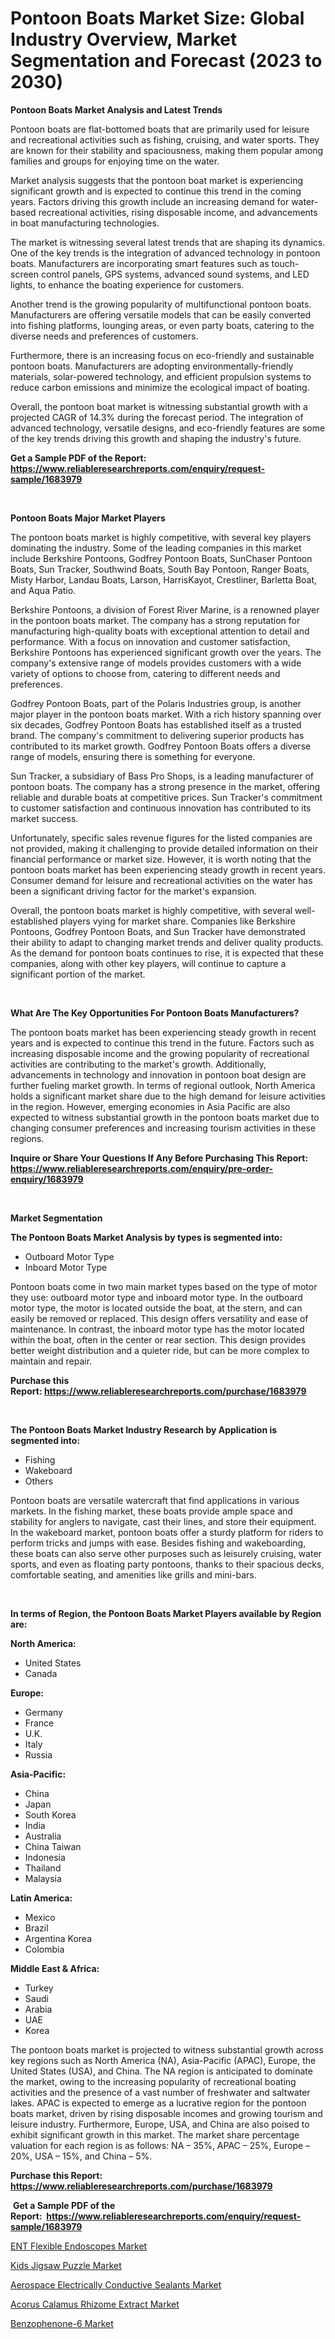 <p><h1>Pontoon Boats Market Size: Global Industry Overview, Market Segmentation and Forecast (2023 to 2030)</h1></p><p><strong>Pontoon Boats Market Analysis and Latest Trends</strong></p>
<p><p>Pontoon boats are flat-bottomed boats that are primarily used for leisure and recreational activities such as fishing, cruising, and water sports. They are known for their stability and spaciousness, making them popular among families and groups for enjoying time on the water.</p><p>Market analysis suggests that the pontoon boat market is experiencing significant growth and is expected to continue this trend in the coming years. Factors driving this growth include an increasing demand for water-based recreational activities, rising disposable income, and advancements in boat manufacturing technologies.</p><p>The market is witnessing several latest trends that are shaping its dynamics. One of the key trends is the integration of advanced technology in pontoon boats. Manufacturers are incorporating smart features such as touch-screen control panels, GPS systems, advanced sound systems, and LED lights, to enhance the boating experience for customers.</p><p>Another trend is the growing popularity of multifunctional pontoon boats. Manufacturers are offering versatile models that can be easily converted into fishing platforms, lounging areas, or even party boats, catering to the diverse needs and preferences of customers.</p><p>Furthermore, there is an increasing focus on eco-friendly and sustainable pontoon boats. Manufacturers are adopting environmentally-friendly materials, solar-powered technology, and efficient propulsion systems to reduce carbon emissions and minimize the ecological impact of boating.</p><p>Overall, the pontoon boat market is witnessing substantial growth with a projected CAGR of 14.3% during the forecast period. The integration of advanced technology, versatile designs, and eco-friendly features are some of the key trends driving this growth and shaping the industry's future.</p></p>
<p><strong>Get a Sample PDF of the Report:&nbsp; <a href="https://www.reliableresearchreports.com/enquiry/request-sample/1683979">https://www.reliableresearchreports.com/enquiry/request-sample/1683979</a></strong></p>
<p>&nbsp;</p>
<p><strong>Pontoon Boats Major Market Players</strong></p>
<p><p>The pontoon boats market is highly competitive, with several key players dominating the industry. Some of the leading companies in this market include Berkshire Pontoons, Godfrey Pontoon Boats, SunChaser Pontoon Boats, Sun Tracker, Southwind Boats, South Bay Pontoon, Ranger Boats, Misty Harbor, Landau Boats, Larson, HarrisKayot, Crestliner, Barletta Boat, and Aqua Patio.</p><p>Berkshire Pontoons, a division of Forest River Marine, is a renowned player in the pontoon boats market. The company has a strong reputation for manufacturing high-quality boats with exceptional attention to detail and performance. With a focus on innovation and customer satisfaction, Berkshire Pontoons has experienced significant growth over the years. The company's extensive range of models provides customers with a wide variety of options to choose from, catering to different needs and preferences.</p><p>Godfrey Pontoon Boats, part of the Polaris Industries group, is another major player in the pontoon boats market. With a rich history spanning over six decades, Godfrey Pontoon Boats has established itself as a trusted brand. The company's commitment to delivering superior products has contributed to its market growth. Godfrey Pontoon Boats offers a diverse range of models, ensuring there is something for everyone.</p><p>Sun Tracker, a subsidiary of Bass Pro Shops, is a leading manufacturer of pontoon boats. The company has a strong presence in the market, offering reliable and durable boats at competitive prices. Sun Tracker's commitment to customer satisfaction and continuous innovation has contributed to its market success.</p><p>Unfortunately, specific sales revenue figures for the listed companies are not provided, making it challenging to provide detailed information on their financial performance or market size. However, it is worth noting that the pontoon boats market has been experiencing steady growth in recent years. Consumer demand for leisure and recreational activities on the water has been a significant driving factor for the market's expansion.</p><p>Overall, the pontoon boats market is highly competitive, with several well-established players vying for market share. Companies like Berkshire Pontoons, Godfrey Pontoon Boats, and Sun Tracker have demonstrated their ability to adapt to changing market trends and deliver quality products. As the demand for pontoon boats continues to rise, it is expected that these companies, along with other key players, will continue to capture a significant portion of the market.</p></p>
<p>&nbsp;</p>
<p><strong>What Are The Key Opportunities For Pontoon Boats Manufacturers?</strong></p>
<p><p>The pontoon boats market has been experiencing steady growth in recent years and is expected to continue this trend in the future. Factors such as increasing disposable income and the growing popularity of recreational activities are contributing to the market's growth. Additionally, advancements in technology and innovation in pontoon boat design are further fueling market growth. In terms of regional outlook, North America holds a significant market share due to the high demand for leisure activities in the region. However, emerging economies in Asia Pacific are also expected to witness substantial growth in the pontoon boats market due to changing consumer preferences and increasing tourism activities in these regions.</p></p>
<p><strong>Inquire or Share Your Questions If Any Before Purchasing This Report: <a href="https://www.reliableresearchreports.com/enquiry/pre-order-enquiry/1683979">https://www.reliableresearchreports.com/enquiry/pre-order-enquiry/1683979</a></strong></p>
<p>&nbsp;</p>
<p><strong>Market Segmentation</strong></p>
<p><strong>The Pontoon Boats Market Analysis by types is segmented into:</strong></p>
<p><ul><li>Outboard Motor Type</li><li>Inboard Motor Type</li></ul></p>
<p><p>Pontoon boats come in two main market types based on the type of motor they use: outboard motor type and inboard motor type. In the outboard motor type, the motor is located outside the boat, at the stern, and can easily be removed or replaced. This design offers versatility and ease of maintenance. In contrast, the inboard motor type has the motor located within the boat, often in the center or rear section. This design provides better weight distribution and a quieter ride, but can be more complex to maintain and repair.</p></p>
<p><strong>Purchase this Report:&nbsp;<a href="https://www.reliableresearchreports.com/purchase/1683979">https://www.reliableresearchreports.com/purchase/1683979</a></strong></p>
<p>&nbsp;</p>
<p><strong>The Pontoon Boats Market Industry Research by Application is segmented into:</strong></p>
<p><ul><li>Fishing</li><li>Wakeboard</li><li>Others</li></ul></p>
<p><p>Pontoon boats are versatile watercraft that find applications in various markets. In the fishing market, these boats provide ample space and stability for anglers to navigate, cast their lines, and store their equipment. In the wakeboard market, pontoon boats offer a sturdy platform for riders to perform tricks and jumps with ease. Besides fishing and wakeboarding, these boats can also serve other purposes such as leisurely cruising, water sports, and even as floating party pontoons, thanks to their spacious decks, comfortable seating, and amenities like grills and mini-bars.</p></p>
<p>&nbsp;</p>
<p><strong>In terms of Region, the Pontoon Boats Market Players available by Region are:</strong></p>
<p>
    <p> <strong> North America: </strong>
        <ul>
            <li>United States</li>
            <li>Canada</li>
        </ul>
        </p> 
    <p> <strong> Europe: </strong>
        <ul>
            <li>Germany</li>
            <li>France</li>
            <li>U.K.</li>
            <li>Italy</li>
            <li>Russia</li>
        </ul>
        </p> 
    <p> <strong> Asia-Pacific: </strong>
        <ul>
            <li>China</li>
            <li>Japan</li>
            <li>South Korea</li>
            <li>India</li>
            <li>Australia</li>
            <li>China Taiwan</li>
            <li>Indonesia</li>
            <li>Thailand</li>
            <li>Malaysia</li>
        </ul>
        </p> 
    <p> <strong> Latin America: </strong>
        <ul>
            <li>Mexico</li>
            <li>Brazil</li>
            <li>Argentina Korea</li>
            <li>Colombia</li>
        </ul>
        </p> 
    <p> <strong> Middle East & Africa: </strong>
        <ul>
            <li>Turkey</li>
            <li>Saudi</li>
            <li>Arabia</li>
            <li>UAE</li>
            <li>Korea</li>
        </ul>
    </p>
    </p>
<p><p>The pontoon boats market is projected to witness substantial growth across key regions such as North America (NA), Asia-Pacific (APAC), Europe, the United States (USA), and China. The NA region is anticipated to dominate the market, owing to the increasing popularity of recreational boating activities and the presence of a vast number of freshwater and saltwater lakes. APAC is expected to emerge as a lucrative region for the pontoon boats market, driven by rising disposable incomes and growing tourism and leisure industry. Furthermore, Europe, USA, and China are also poised to exhibit significant growth in this market. The market share percentage valuation for each region is as follows: NA – 35%, APAC – 25%, Europe – 20%, USA – 15%, and China – 5%.</p></p>
<p><strong>Purchase this Report: <a href="https://www.reliableresearchreports.com/purchase/1683979">https://www.reliableresearchreports.com/purchase/1683979</a></strong></p>
<p>&nbsp;<strong>Get a Sample PDF of the Report:&nbsp;&nbsp;<a href="https://www.reliableresearchreports.com/enquiry/request-sample/1683979">https://www.reliableresearchreports.com/enquiry/request-sample/1683979</a></strong></p>
<p><strong></strong></p>
<p><p><a href="https://www.linkedin.com/pulse/ent-flexible-endoscopes-market-size-2023-2030-global-industrial-pgwmc/">ENT Flexible Endoscopes Market</a></p><p><a href="https://github.com/virtuosemr/Market-Research-Report-List-1/blob/main/kids-jigsaw-puzzle-market.md">Kids Jigsaw Puzzle Market</a></p><p><a href="https://github.com/JameTravis/Market-Research-Report-List-2/blob/main/aerospace-electrically-conductive-sealants-market.md">Aerospace Electrically Conductive Sealants Market</a></p><p><a href="https://medium.com/@josephweaver29/acorus-calamus-rhizome-extract-market-research-report-its-history-and-forecast-2023-to-2030-d9d8ef0ca9ca">Acorus Calamus Rhizome Extract Market</a></p><p><a href="https://medium.com/@amandagarza17/benzophenone-6-market-report-reveals-the-latest-trends-and-growth-opportunities-of-this-market-4ecc1eb006af">Benzophenone-6 Market</a></p></p>